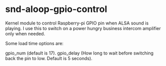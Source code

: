 # snd-aloop-gpio-control
Kernel module to control Raspberry-pi GPIO pin when ALSA sound is playing. I use this to switch on a power hungry business intercom amplifier only when needed.

Some load time options are:

gpio_num (default is 17).
gpio_delay (How long to wait before switching back the pin to low. Default is 5 seconds).
